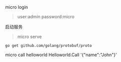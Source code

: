 micro login

> user:admin password:micro

启动服务

> micro serve

```
go get github.com/golang/protobuf/proto
```





micro call helloworld Helloworld.Call '{"name":"John"}'